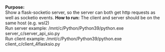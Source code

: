 **Purpose:**  
Show a flask-socketio server, so the server can both get http requests as well as socketio events.
**How to run:**
The client and server should be on the same host (e.g. wsl2)  
Run server example: /mnt/c/Python/Python39/python.exe server_c/server_api_sio.py   
Run client example: /mnt/c/Python/Python39/python.exe client_c/client_4flasksio.py  
